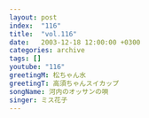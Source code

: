 ```yaml
---
layout: post
index:  "116"
title:  "vol.116"
date:   2003-12-18 12:00:00 +0300
categories: archive
tags: []
youtube: "116"
greetingM: 松ちゃん水
greetingT: 高須ちゃんスイカップ
songName: 河内のオッサンの唄
singer: ミス花子
---
```

